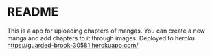 # README

This is a app for uploading chapters of mangas. You can create a new manga and add chapters to it through images.
Deployed to heroku https://guarded-brook-30581.herokuapp.com/
